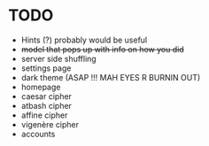 # TODO
- Hints (?) probably would be useful
- ~~model that pops up with info on how you did~~
- server side shuffling
- settings page
- dark theme (ASAP !!! MAH EYES R BURNIN OUT)
- homepage
- caesar cipher
- atbash cipher
- affine cipher
- vigenère cipher
- accounts